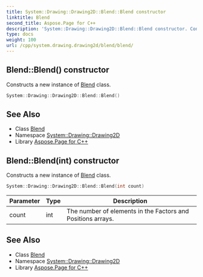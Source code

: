 ```yaml
---
title: System::Drawing::Drawing2D::Blend::Blend constructor
linktitle: Blend
second_title: Aspose.Page for C++
description: 'System::Drawing::Drawing2D::Blend::Blend constructor. Constructs a new instance of Blend class in C++.'
type: docs
weight: 100
url: /cpp/system.drawing.drawing2d/blend/blend/
---
```

## Blend::Blend() constructor


Constructs a new instance of [Blend](../) class.

```cpp
System::Drawing::Drawing2D::Blend::Blend()
```

## See Also

* Class [Blend](../)
* Namespace [System::Drawing::Drawing2D](../../)
* Library [Aspose.Page for C++](../../../)
## Blend::Blend(int) constructor


Constructs a new instance of [Blend](../) class.

```cpp
System::Drawing::Drawing2D::Blend::Blend(int count)
```


| Parameter | Type | Description |
| --- | --- | --- |
| count | int | The number of elements in the Factors and Positions arrays. |

## See Also

* Class [Blend](../)
* Namespace [System::Drawing::Drawing2D](../../)
* Library [Aspose.Page for C++](../../../)
